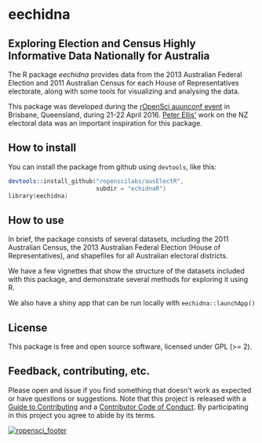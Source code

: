# eechidna

## Exploring Election and Census Highly Informative Data Nationally for Australia

The R package *eechidna* provides data from the 2013 Australian Federal Election and 2011 Australian Census for each House of Representatives electorate, along with some tools for visualizing and analysing the data. 

This package was developed during the [rOpenSci auunconf event](http://auunconf.ropensci.org/) in Brisbane, Queensland, during 21-22 April 2016. [Peter Ellis'](https://github.com/ellisp/) work on the NZ electoral data was an important inspiration for this package.

## How to install

You can install the package from github using `devtools`, like this:

```s
devtools::install_github("ropenscilabs/ausElectR", 
                         subdir = "echidnaR")
library(eechidna)
```

## How to use

In brief, the package consists of several datasets, including the 2011 Australian Census, the 2013 Australian Federal Election (House of Representatives), and shapefiles for all Australian electoral districts. 

We have a few vignettes that show the structure of the datasets included with this package, and demonstrate several methods for exploring it using R. 

We also have a shiny app that can be run locally with `eechidna::launchApp()`

## License

This package is free and open source software, licensed under GPL (>= 2).

## Feedback, contributing, etc.

Please open and issue if you find something that doesn't work as expected or have questions or suggestions. Note that this project is released with a [Guide to Contributing](CONTRIBUTING.md) and a [Contributor Code of Conduct](CONDUCT.md). By participating in this project you agree to abide by its terms.

[![ropensci_footer](http://ropensci.org/public_images/github_footer.png)](http://ropensci.org)
